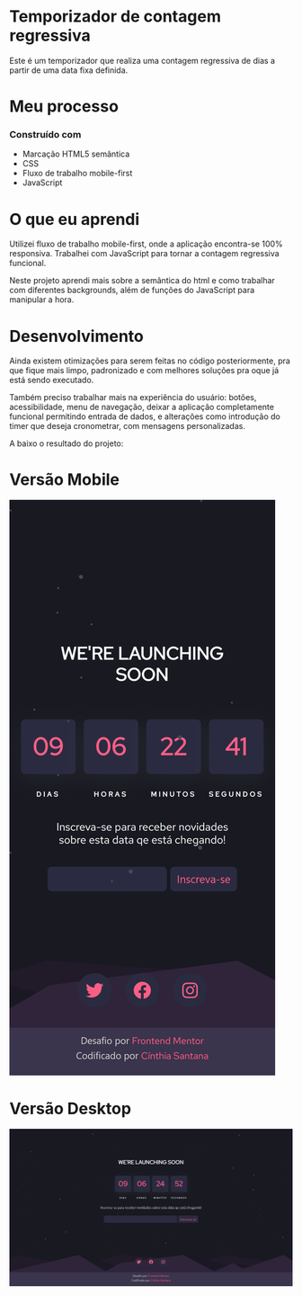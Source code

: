 # Temporizador de contagem regressiva

Este é um temporizador que realiza uma contagem regressiva de dias a partir de uma data fixa definida.

# Meu processo

### Construído com

- Marcação HTML5 semântica
- CSS
- Fluxo de trabalho mobile-first
- JavaScript

# O que eu aprendi

Utilizei  fluxo de trabalho mobile-first, onde a aplicação encontra-se 100% responsiva. Trabalhei com JavaScript para tornar a contagem regressiva funcional.

Neste projeto aprendi mais sobre a semântica do html e como trabalhar com diferentes backgrounds, além de funções do JavaScript para manipular a hora.

# Desenvolvimento

Ainda existem otimizações para serem feitas no código posteriormente, pra que fique mais limpo, padronizado e com melhores soluções pra oque já está sendo executado. 

Também preciso trabalhar mais na experiência do usuário: botões, acessibilidade, menu de navegação, deixar a aplicação completamente funcional permitindo entrada de dados, e alterações como introdução do timer que deseja cronometrar, com mensagens personalizadas.

A baixo o resultado do projeto:

# Versão Mobile

![](./assets/images/resultado-mobile-temporizador-contagem-regressiva.png)

# Versão Desktop

![](./assets/images/resultado-desktop-temporizador-contagem-regressiva.png)